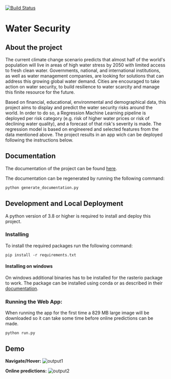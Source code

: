 [![Build Status](https://travis-ci.com/MDAIceland/WaterSecurity.svg?branch=master)](https://travis-ci.com/MDAIceland/WaterSecurity)

# Water Security

## About the project
The current climate change scenario predicts that almost half of the world's population will live in areas of high water stress by 2050 with limited access to fresh clean water. Governments, national, and international institutions, as well as water management companies, are looking for solutions that can address this growing global water demand. Cities are encouraged to take action on water security, to build resilience to water scarcity and manage this finite resource for the future. 

Based on financial, educational, environmental and demographical data, this project aims to display and predict the water security risks around the world. In order to do so, a Regression Machine Learning pipeline is deployed per risk category (e.g. risk of higher water prices or risk of declining water quality), and a forecast of that risk's severity is made. The regression model is based on engineered and selected features from the data mentioned above. The project results in an app wich can be deployed following the instructions below.

## Documentation
The documentation of the project can be found [here](https://mdaiceland.github.io/WaterSecurity/). 

The documentation can be regenerated by running the following command:
``` bash
python generate_documentation.py
```

## Development and Local Deployment
A python version of 3.8 or higher is required to install and deploy this project.
### Installing
To install the required packages run the following command:
```
pip install -r requirements.txt
```

#### Installing on windows
On windows additional binaries has to be installed for the rasterio package to work.
The package can be installed using conda or as described in their [documentation](https://rasterio.readthedocs.io/en/latest/installation.html).

### Running the Web App:
When running the app for the first time a 829 MB large image will be downloaded so it can take some time before online predictions can be made.
```
python run.py
```
## Demo

**Navigate/Hover:**
![output1](https://user-images.githubusercontent.com/18720200/120207088-46f8eb80-c22c-11eb-9e29-a07f0f0aab53.gif)

**Online predictions:**
![output2](https://user-images.githubusercontent.com/18720200/120207127-55470780-c22c-11eb-8dd5-86acd73e34b4.gif)


